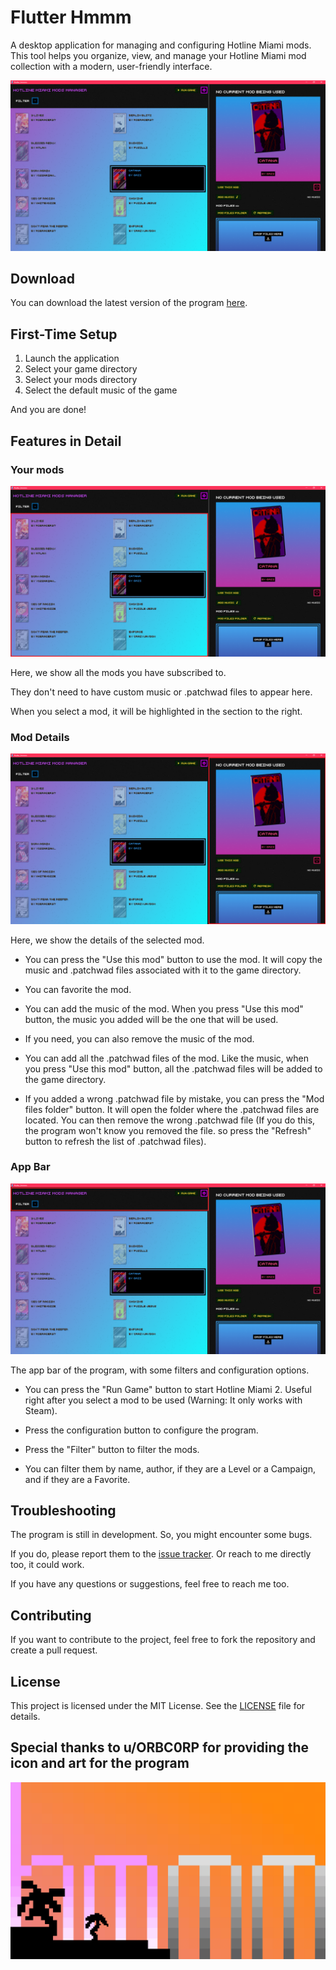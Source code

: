 # Flutter Hmmm

A desktop application for managing and configuring Hotline Miami mods. This tool helps you organize, view, and manage your Hotline Miami mod collection with a modern, user-friendly interface.

![Main Page](./docs/assets/main_page.png)

## Download

You can download the latest version of the program [here](https://github.com/cds-reis/flutter_hmmm/releases).

## First-Time Setup

1. Launch the application
2. Select your game directory
3. Select your mods directory
4. Select the default music of the game

And you are done!

## Features in Detail

### Your mods

![Mods View](./docs/assets/mods_view.png)

Here, we show all the mods you have subscribed to.

They don't need to have custom music or .patchwad files to appear here.

When you select a mod, it will be highlighted in the section to the right.

### Mod Details

![Mod Details](./docs/assets/mod_details.png)

Here, we show the details of the selected mod.

- You can press the "Use this mod" button to use the mod. It will copy the music and .patchwad files associated with it to the game directory.

- You can favorite the mod.

- You can add the music of the mod. When you press "Use this mod" button, the music you added will be the one that will be used.

- If you need, you can also remove the music of the mod.

- You can add all the .patchwad files of the mod. Like the music, when you press "Use this mod" button, all the .patchwad files will be added to the game directory.

- If you added a wrong .patchwad file by mistake, you can press the "Mod files folder" button. It will open the folder where the .patchwad files are located. You can then remove the wrong .patchwad file (If you do this, the program won't know you removed the file. so press the "Refresh" button to refresh the list of .patchwad files).

### App Bar

![App Bar](./docs/assets/app_bar.png)

The app bar of the program, with some filters and configuration options.

- You can press the "Run Game" button to start Hotline Miami 2. Useful right after you select a mod to be used (Warning: It only works with Steam).

- Press the configuration button to configure the program.

- Press the "Filter" button to filter the mods.

- You can filter them by name, author, if they are a Level or a Campaign, and if they are a Favorite.

## Troubleshooting

The program is still in development. So, you might encounter some bugs.

If you do, please report them to the [issue tracker](https://github.com/cds-reis/flutter_hmmm/issues). Or reach to me directly too, it could work.

If you have any questions or suggestions, feel free to reach me too.

## Contributing

If you want to contribute to the project, feel free to fork the repository and create a pull request.

## License

This project is licensed under the MIT License. See the [LICENSE](LICENSE) file for details.

## Special thanks to u/ORBC0RP for providing the icon and art for the program

![Project Art](./docs/assets/logo2.png)

